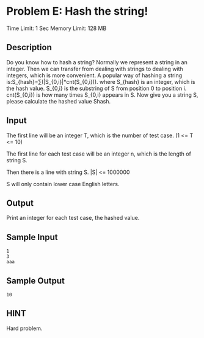 # Problem E: Hash the string!

Time Limit: 1 Sec  Memory Limit: 128 MB

## Description

Do you know how to hash a string? Normally we represent a string in an integer. Then we can transfer from dealing with strings to dealing with integers, which is more convenient. A popular way of hashing a string is:S_{hash}=∑(|S_{0,i}|*cnt(S_{0,i})). where S_{hash} is an integer, which is the hash value. S_{0,i} is the substring of S from position 0 to position i. cnt(S_{0,i}) is how many times S_{0,i} appears in S. Now give you a string S, please calculate the hashed value Shash.

## Input

The first line will be an integer T, which is the number of test case. (1 <= T <= 10)

The first line for each test case will be an integer n, which is the length of string S.

Then there is a line with string S. |S| <= 1000000

S will only contain lower case English letters.

## Output

Print an integer for each test case, the hashed value.

## Sample Input

```
1
3
aaa
```

## Sample Output

```
10
```

## HINT

Hard problem.